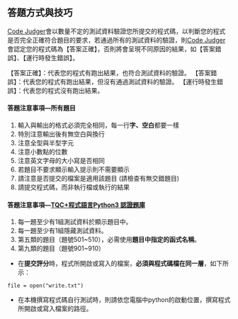 ## 答題方式與技巧 ##

[Code Judger](http://www.codejudger.com)會以數量不定的測試資料驗證您所提交的程式碼，以判斷您的程式是否完全正確符合題目的要求，若通過所有的測試資料的驗證，則[Code Judger](http://www.codejudger.com)會認定您的程式碼為【答案正確】，否則將會呈現不同原因的結果，如【答案錯誤】、【運行時發生錯誤】。

【答案正確】：代表您的程式有跑出結果，也符合測試資料的驗證。
【答案錯誤】：代表您的程式有跑出結果，但沒有通過測試資料的驗證。
【運行時發生錯誤】：代表您的程式沒有跑出結果。

#### 答題注意事項—所有題目 ####
1. 輸入與輸出的格式必須完全相同，每一行**字、空白**都要一樣
2. 特別注意輸出後有無空白與換行
3. 注意全型與半型字元
4. 注意小數點的位數
5. 注意英文字母的大小寫是否相同
6. 若題目不要求顯示輸入提示則不需要顯示
7. 請注意是否提交的檔案是適用該題目 (請檢查有無交錯題目)
8. 請提交程式碼，而非執行檔或執行的結果


#### 答題注意事項—[TQC+程式語言Python3 認證題庫](http://www.tqcplus.org.tw/content_brochure_PPY.asp) ####

1. 每一題至少有1組測試資料於顯示題目中。
2. 每一題至少有1組隱藏測試資料。
3. 第五類的題目（題號501~510），必需使用**題目中指定的函式名稱**。
4. 第九類的題目（題號901~910）
* 在**提交評分**時，程式所開啟或寫入的檔案，**必須與程式碼檔在同一層**，如下所示：
```
file = open("write.txt")
```
* 在本機撰寫程式碼自行測試時，則請依您電腦中python的啟動位置，撰寫程式所開啟或寫入檔案的路徑。

